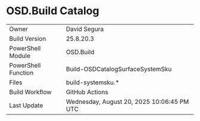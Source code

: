 ﻿# OSD.Build Catalog

| | |
|-|-|
| Owner | David Segura |
| Build Version | 25.8.20.3 |
| PowerShell Module | OSD.Build |
| PowerShell Function | Build-OSDCatalogSurfaceSystemSku |
| Files | build-systemsku.* |
| Build Workflow | GitHub Actions |
| Last Update | Wednesday, August 20, 2025 10:06:45 PM UTC |
